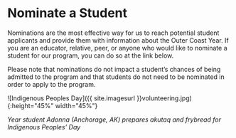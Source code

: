 # Nominate a Student

Nominations are the most effective way for us to reach potential student applicants and provide them with information about the Outer Coast Year. If you are an educator, relative, peer, or anyone who would like to nominate a student for our program, you can do so at the link below.

Please note that nominations do not impact a student’s chances of being admitted to the program and that students do not need to be nominated in order to apply to the program.

<!-- This inserts the photo of students -->
![Indigenous Peoples Day]({{ site.imagesurl }}volunteering.jpg){:height="45%" width="45%"}

_Year student Adonna (Anchorage, AK) prepares akutaq and frybread for Indigenous Peoples’ Day_
